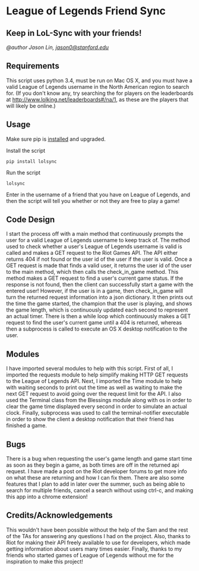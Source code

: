 # League of Legends Friend Sync

## Keep in LoL-Sync with your friends!

*@author Jason Lin, jason0@stanford.edu*

## Requirements

This script uses python 3.4, must be run on Mac OS X, and you must have
a valid League of Legends username in the North American region to search for. 
(If you don't know any, try searching the for players on the leaderboards at 
http://www.lolking.net/leaderboards#/na/1, as these are the players that will likely
be online.)

## Usage

Make sure pip is [installed](https://pip.pypa.io/en/stable/installing/) and upgraded.

Install the script

~~~
pip install lolsync
~~~

Run the script

~~~
lolsync
~~~

Enter in the username of a friend that you have on League of Legends, and then the script 
will tell you whether or not they are free to play a game!

## Code Design

I start the process off with a main method that continuously prompts the user for 
a valid League of Legends username to keep track of. The method used to check whether
a user's League of Legends username is valid is called and makes a GET request to the
Riot Games API. The API either returns 404 if not found or the user id of the user if
the user is valid. Once a GET request is made that finds a valid user, it returns the 
user id of the user to the main method, which then calls the check_in_game method. 
This method makes a GET request to find a user's current game status. If the response 
is not found, then the client can successfully start a game with the entered user! 
However, if the user is in a game, then check_in_game will turn the returned request 
information into a json dictionary. It then prints out the time the game started, the 
champion that the user is playing, and shows the game length, which is continuously 
updated each second to represent an actual timer. There is then a while loop which 
continuously makes a GET request to find the user's current game until a 404 is returned, 
whereas then a subprocess is called to execute an OS X desktop notification to the user.

## Modules

I have imported several modules to help with this script. First of all, I imported
the requests module to help simplify making HTTP GET requests to the League of Legends
API. Next, I imported the Time module to help with waiting seconds to print out the
time as well as waiting to make the next GET request to avoid going over the request
limit for the API. I also used the Terminal class from the Blessings module along with
os in order to clear the game time displayed every second in order to simulate an actual 
clock. Finally, subprocess was used to call the terminal-notifier executable in order
to show the client a desktop notification that their friend has finished a game.

## Bugs

There is a bug when requesting the user's game length and game start time as soon as they
begin a game, as both times are off in the returned api request. I have made a post on
the Riot developer forums to get more info on what these are returning and how I can fix
them. There are also some features that I plan to add in later over the summer, such as 
being able to search for multiple friends, cancel a search without using ctrl-c, and 
making this app into a chrome extension!

## Credits/Acknowledgements

This wouldn't have been possible without the help of the Sam and the rest of the TAs for
answering any questions I had on the project. Also, thanks to Riot for making their API
freely available to use for developers, which made getting information about users
many times easier. Finally, thanks to my friends who started games of League of Legends
without me for the inspiration to make this project!
